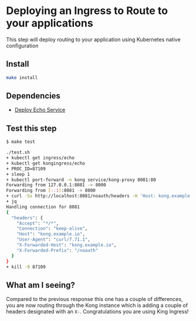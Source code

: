 # Deploying an Ingress to Route to your applications

This step will deploy routing to your application using Kubernetes native configuration

## Install

```bash
make install
```

## Dependencies

- [Deploy Echo Service](../01_deploy-echo)

## Test this step

```bash
$ make test

./test.sh
+ kubectl get ingress/echo
+ kubectl get kongingress/echo
+ PROC_ID=87109
+ sleep 1
+ kubectl port-forward -n kong service/kong-proxy 8081:80
Forwarding from 127.0.0.1:8081 -> 8000
Forwarding from [::1]:8081 -> 8000
+ curl -Ss http://localhost:8081/noauth/headers -H 'Host: kong.example.io'
+ jq
Handling connection for 8081
{
  "headers": {
    "Accept": "*/*",
    "Connection": "keep-alive",
    "Host": "kong.example.io",
    "User-Agent": "curl/7.71.1",
    "X-Forwarded-Host": "kong.example.io",
    "X-Forwarded-Prefix": "/noauth"
  }
}
+ kill -9 87109
```

## What am I seeing?

Compared to the previous response this one has a couple of differences, you are now routing through the Kong instance which is adding a couple of headers designated with an `X-`. Congratulations you are using King Ingress!
